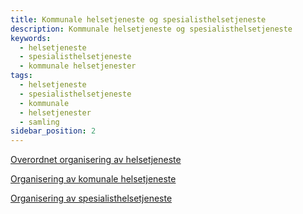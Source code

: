 ```yaml
---
title: Kommunale helsetjeneste og spesialisthelsetjeneste
description: Kommunale helsetjeneste og spesialisthelsetjeneste
keywords:
  - helsetjeneste
  - spesialisthelsetjeneste
  - kommunale helsetjenester
tags:
  - helsetjeneste
  - spesialisthelsetjeneste
  - kommunale
  - helsetjenester
  - samling
sidebar_position: 2
---
```


[Overordnet organisering av helsetjeneste](https://ecampus.folkeuniversitetet.no/pluginfile.php/135375/mod_folder/intro/2025%20Overordnet%20organisering%20av%20helsetjenesten.pdf)

[Organisering av komunale helsetjeneste](https://ecampus.folkeuniversitetet.no/pluginfile.php/135375/mod_folder/intro/2025%20Organisering%20av%20kommunale%20helsetjenesten.pdf)


[Organisering av spesialisthelsetjeneste](https://ecampus.folkeuniversitetet.no/pluginfile.php/135375/mod_folder/intro/Organisering%20av%20spesialisthelsetjenesten.pdf)


